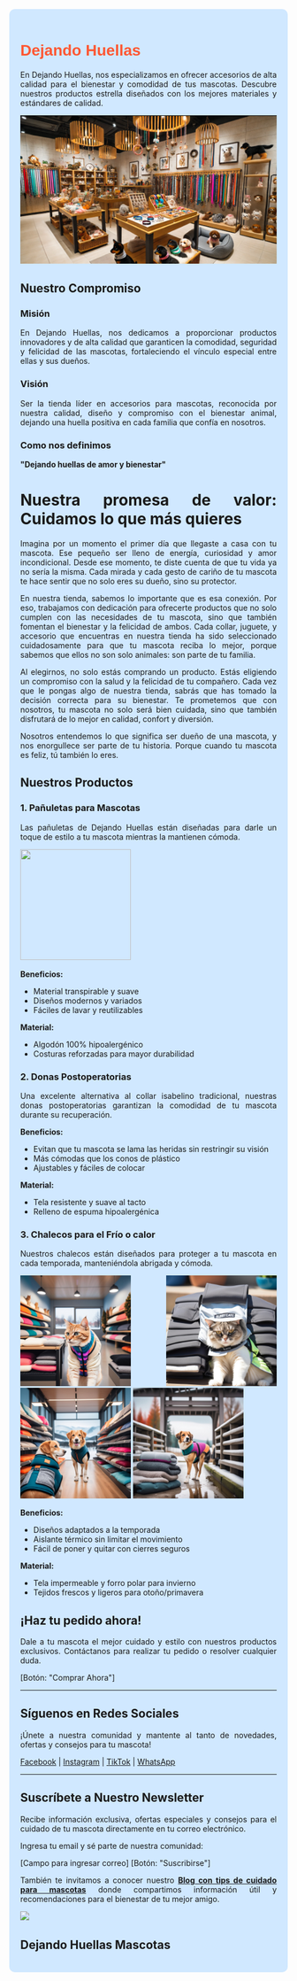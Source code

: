 <div style="text-align: justify; background-color: #d0e8ff; padding: 20px; border-radius: 10px;">

<h1 style="color: #FF5733; font-family: 'Poppins', sans-serif;">Dejando Huellas</h1>

En Dejando Huellas, nos especializamos en ofrecer accesorios de alta calidad para el bienestar y comodidad de tus mascotas. Descubre nuestros productos estrella diseñados con los mejores materiales y estándares de calidad.




<img src="https://github.com/Marybella39/dejando-huellas-mascotas/blob/cbad9c86e70cdbee74d7b137be1a5d378a672e7b/Foto%20inicial%20de%20tienda.png"/>

## Nuestro Compromiso

### Misión
En Dejando Huellas, nos dedicamos a proporcionar productos innovadores y de alta calidad que garanticen la comodidad, seguridad y felicidad de las mascotas, fortaleciendo el vínculo especial entre ellas y sus dueños.

### Visión
Ser la tienda líder en accesorios para mascotas, reconocida por nuestra calidad, diseño y compromiso con el bienestar animal, dejando una huella positiva en cada familia que confía en nosotros.

### Como nos definimos

**"Dejando huellas de amor y bienestar"**

# Nuestra promesa de valor: Cuidamos lo que más quieres

Imagina por un momento el primer día que llegaste a casa con tu mascota. Ese pequeño ser lleno de energía, curiosidad y amor incondicional. Desde ese momento, te diste cuenta de que tu vida ya no sería la misma. Cada mirada y cada gesto de cariño de tu mascota te hace sentir que no solo eres su dueño, sino su protector.

En nuestra tienda, sabemos lo importante que es esa conexión. Por eso, trabajamos con dedicación para ofrecerte productos que no solo cumplen con las necesidades de tu mascota, sino que también fomentan el bienestar y la felicidad de ambos. Cada collar, juguete, y accesorio que encuentras en nuestra tienda ha sido seleccionado cuidadosamente para que tu mascota reciba lo mejor, porque sabemos que ellos no son solo animales: son parte de tu familia.

Al elegirnos, no solo estás comprando un producto. Estás eligiendo un compromiso con la salud y la felicidad de tu compañero. Cada vez que le pongas algo de nuestra tienda, sabrás que has tomado la decisión correcta para su bienestar. Te prometemos que con nosotros, tu mascota no solo será bien cuidada, sino que también disfrutará de lo mejor en calidad, confort y diversión.

Nosotros entendemos lo que significa ser dueño de una mascota, y nos enorgullece ser parte de tu historia. Porque cuando tu mascota es feliz, tú también lo eres.



## Nuestros Productos

### 1. Pañuletas para Mascotas

Las pañuletas de Dejando Huellas están diseñadas para darle un toque de estilo a tu mascota mientras la mantienen cómoda. 



<img src=" https://github.com/Marybella39/dejando-huellas-mascotas/blob/03873728d168e3797c759d8cde550ccb144da0a6/Perropa%C3%B1oleta.jpg" width="200" height="200"/>


**Beneficios:**
- Material transpirable y suave
- Diseños modernos y variados
- Fáciles de lavar y reutilizables

**Material:**
- Algodón 100% hipoalergénico
- Costuras reforzadas para mayor durabilidad

### 2. Donas Postoperatorias

Una excelente alternativa al collar isabelino tradicional, nuestras donas postoperatorias garantizan la comodidad de tu mascota durante su recuperación.

**Beneficios:**
- Evitan que tu mascota se lama las heridas sin restringir su visión
- Más cómodas que los conos de plástico
- Ajustables y fáciles de colocar

**Material:**
- Tela resistente y suave al tacto
- Relleno de espuma hipoalergénica

### 3. Chalecos para el Frío o calor

Nuestros chalecos están diseñados para proteger a tu mascota en cada temporada, manteniéndola abrigada y cómoda.


                    

<img src="https://github.com/Marybella39/dejando-huellas-mascotas/blob/2b9b7bc723b83b54deca21ed994d285883693833/Gato1.jpg " width="200" height="200"/>




<img src="https://github.com/Marybella39/dejando-huellas-mascotas/blob/44a9d4ee1a2eb7626563b9f5ad1d5b2264151f04/Gato%20calor1.jpg" width="200" height="200"/>



<img src="https://github.com/Marybella39/dejando-huellas-mascotas/blob/ecf04986ab5820828b2bca790d4e94d810a7fa9b/Perro%20chaleco%201.jpg" width="200" height="200"/>



<img src="https://github.com/Marybella39/dejando-huellas-mascotas/blob/93268a10b64bd6dd71ef8452b3f59d06f0bb18c6/perro%20chaleco%202.jpg" width="200" height="200"/>


**Beneficios:**
- Diseños adaptados a la temporada
- Aislante térmico sin limitar el movimiento
- Fácil de poner y quitar con cierres seguros

**Material:**
- Tela impermeable y forro polar para invierno
- Tejidos frescos y ligeros para otoño/primavera

## ¡Haz tu pedido ahora!

Dale a tu mascota el mejor cuidado y estilo con nuestros productos exclusivos. Contáctanos para realizar tu pedido o resolver cualquier duda. 

[Botón: "Comprar Ahora"]

---

## Síguenos en Redes Sociales

¡Únete a nuestra comunidad y mantente al tanto de novedades, ofertas y consejos para tu mascota!

[Facebook](#) | [Instagram](#) | [TikTok](#) | [WhatsApp](#)

---

## Suscríbete a Nuestro Newsletter

Recibe información exclusiva, ofertas especiales y consejos para el cuidado de tu mascota directamente en tu correo electrónico.

Ingresa tu email y sé parte de nuestra comunidad:

[Campo para ingresar correo] [Botón: "Suscribirse"]

También te invitamos a conocer nuestro **[Blog con tips de cuidado para mascotas](#)** donde compartimos información útil y recomendaciones para el bienestar de tu mejor amigo.


 
<img src="[https://github.com/Marybella39/dejando-huellas-mascotas/blob/1303b10d7cba56edb67c00ff98626dc944b63515/images.jfif](https://raw.githubusercontent.com/Marybella39/dejando-huellas-mascotas/refs/heads/main/Tienda.webp)" />

## Dejando Huellas Mascotas  



